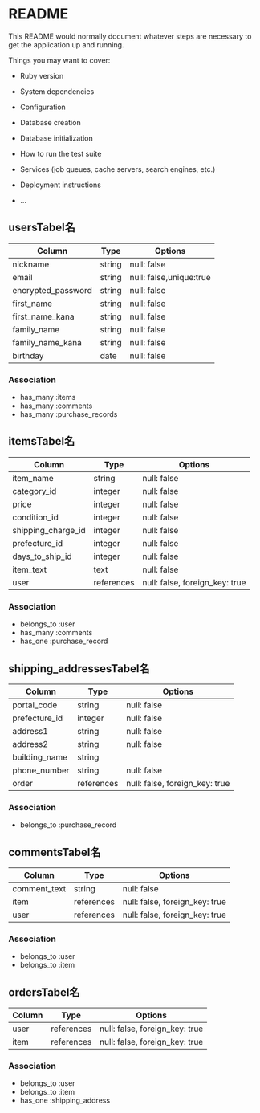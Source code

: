 # README

This README would normally document whatever steps are necessary to get the
application up and running.

Things you may want to cover:

* Ruby version

* System dependencies

* Configuration

* Database creation

* Database initialization

* How to run the test suite

* Services (job queues, cache servers, search engines, etc.)

* Deployment instructions

* ...

## usersTabel名

| Column             | Type       | Options                        |
| ------------------ | ---------- | ------------------------------ |
| nickname           | string     | null: false                    |
| email              | string     | null: false,unique:true        |
| encrypted_password | string     | null: false                    |
| first_name         | string     | null: false                    |
| first_name_kana    | string     | null: false                    |
| family_name        | string     | null: false                    |
| family_name_kana   | string     | null: false                    |
| birthday           | date       | null: false                    |

### Association
- has_many :items
- has_many :comments
- has_many :purchase_records

## itemsTabel名

| Column              | Type       | Options                        |
| --------------------| ---------- | ------------------------------ |
| item_name           | string     | null: false                    |
| category_id         | integer    | null: false                    |
| price               | integer    | null: false                    |
| condition_id        | integer    | null: false                    |
| shipping_charge_id | integer    | null: false                    |
| prefecture_id      | integer    | null: false                    |
| days_to_ship_id     | integer    | null: false                    |
| item_text           | text       | null: false                    |
| user                | references | null: false, foreign_key: true |

### Association
- belongs_to :user
- has_many :comments
- has_one :purchase_record

## shipping_addressesTabel名

| Column           | Type       | Options                        |
| ---------------- | ---------- | ------------------------------ |
| portal_code      | string     | null: false                    |
| prefecture_id    | integer    | null: false                    |
| address1         | string     | null: false                    |
| address2         | string     | null: false                    |
| building_name    | string     |                                |
| phone_number     | string     | null: false                    |
| order            | references | null: false, foreign_key: true |

### Association
- belongs_to :purchase_record

## commentsTabel名

| Column          | Type       | Options                        |
| --------------- | ---------- | ------------------------------ |
| comment_text    | string     | null: false                    |
| item            | references | null: false, foreign_key: true |
| user            | references | null: false, foreign_key: true |

### Association
- belongs_to :user
- belongs_to :item


## ordersTabel名

| Column          | Type       | Options                        |
| --------------- | ---------- | ------------------------------ |
| user            | references | null: false, foreign_key: true |
| item            | references | null: false, foreign_key: true |

### Association
- belongs_to :user
- belongs_to :item
- has_one :shipping_address